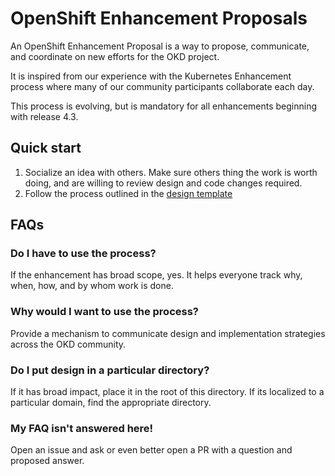 # OpenShift Enhancement Proposals

An OpenShift Enhancement Proposal is a way to propose, communicate, and coordinate on new efforts for the OKD project.

It is inspired from our experience with the Kubernetes Enhancement process where many of our community participants collaborate each day.

This process is evolving, but is mandatory for all enhancements beginning with release 4.3.

## Quick start

1. Socialize an idea with others.  Make sure others thing the work is worth doing, and are willing to review design and code changes required.
2. Follow the process outlined in the [design template](design-template.md)   

## FAQs

### Do I have to use the process?

If the enhancement has broad scope, yes.  It helps everyone track why, when, how, and by whom work is done.

### Why would I want to use the process?

Provide a mechanism to communicate design and implementation strategies across the OKD community.

### Do I put design in a particular directory?

If it has broad impact, place it in the root of this directory.  If its localized to a particular domain, find the appropriate directory.

### My FAQ isn't answered here!

Open an issue and ask or even better open a PR with a question and proposed answer.